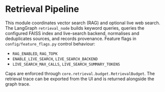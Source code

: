 # Retrieval Pipeline

This module coordinates vector search (RAG) and optional live web search.  The
LangGraph `retrieval_node` builds keyword queries, queries the configured FAISS
index and live-search backend, normalises and deduplicates sources, and records
provenance.  Feature flags in `config/feature_flags.py` control behaviour:

- `RAG_ENABLED`, `RAG_TOPK`
- `ENABLE_LIVE_SEARCH`, `LIVE_SEARCH_BACKEND`
- `LIVE_SEARCH_MAX_CALLS`, `LIVE_SEARCH_SUMMARY_TOKENS`

Caps are enforced through `core.retrieval.budget.RetrievalBudget`.  The
retrieval trace can be exported from the UI and is returned alongside the graph
trace.
